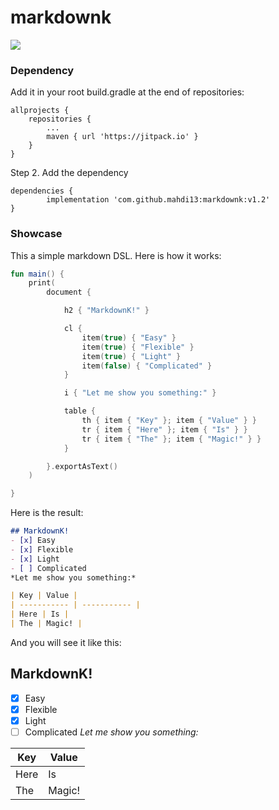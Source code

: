 # markdownk
[![](https://jitpack.io/v/mahdi13/markdownk.svg)](https://jitpack.io/#mahdi13/markdownk)


### Dependency
Add it in your root build.gradle at the end of repositories:

	allprojects {
		repositories {
			...
			maven { url 'https://jitpack.io' }
		}
	}
Step 2. Add the dependency

	dependencies {
	        implementation 'com.github.mahdi13:markdownk:v1.2'
	}


### Showcase
This a simple markdown DSL. Here is how it works:

```kotlin
fun main() {
    print(
        document {

            h2 { "MarkdownK!" }

            cl {
                item(true) { "Easy" }
                item(true) { "Flexible" }
                item(true) { "Light" }
                item(false) { "Complicated" }
            }

            i { "Let me show you something:" }

            table {
                th { item { "Key" }; item { "Value" } }
                tr { item { "Here" }; item { "Is" } }
                tr { item { "The" }; item { "Magic!" } }
            }

        }.exportAsText()
    )

}
```

Here is the result:

```markdown
## MarkdownK!
- [x] Easy
- [x] Flexible
- [x] Light
- [ ] Complicated
*Let me show you something:*

| Key | Value |
| ----------- | ----------- |
| Here | Is |
| The | Magic! |

```

And you will see it like this:

## MarkdownK!
- [x] Easy
- [x] Flexible
- [x] Light
- [ ] Complicated
*Let me show you something:*

| Key | Value |
| ----------- | ----------- |
| Here | Is |
| The | Magic! |
